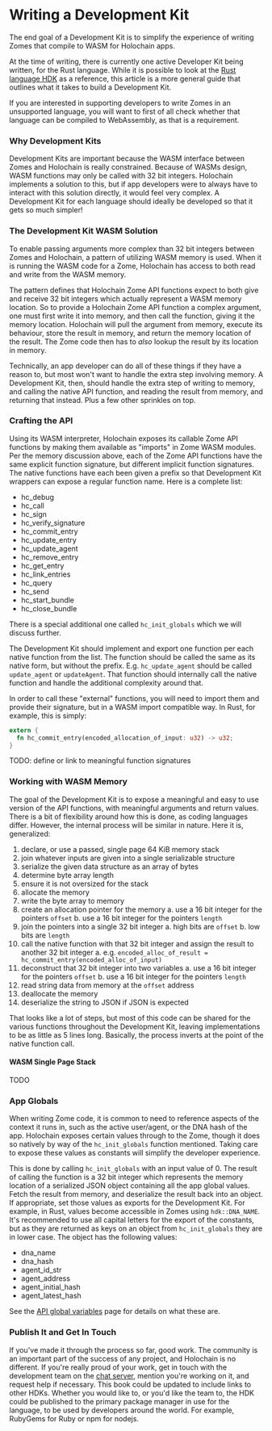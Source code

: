 # Writing a Development Kit

The end goal of a Development Kit is to simplify the experience of writing Zomes that compile to WASM for Holochain apps.

At the time of writing, there is currently one active Developer Kit being written, for the Rust language. While it is possible to look at the [Rust language HDK](https://github.com/holochain/hdk-rust) as a reference, this article is a more general guide that outlines what it takes to build a Development Kit.

If you are interested in supporting developers to write Zomes in an unsupported language, you will want to first of all check whether that language can be compiled to WebAssembly, as that is a requirement.

### Why Development Kits

Development Kits are important because the WASM interface between Zomes and Holochain is really constrained. Because of WASMs design, WASM functions may only be called with 32 bit integers. Holochain implements a solution to this, but if app developers were to always have to interact with this solution directly, it would feel very complex. A Development Kit for each language should ideally be developed so that it gets so much simpler!

### The Development Kit WASM Solution

To enable passing arguments more complex than 32 bit integers between Zomes and Holochain, a pattern of utilizing WASM memory is used. When it is running the WASM code for a Zome, Holochain has access to both read and write from the WASM memory.

The pattern defines that Holochain Zome API functions expect to both give and receive 32 bit integers which actually represent a WASM memory location. So to provide a Holochain Zome API function a complex argument, one must first write it into memory, and then call the function, giving it the memory location. Holochain will pull the argument from memory, execute its behaviour, store the result in memory, and return the memory location of the result. The Zome code then has to *also* lookup the result by its location in memory.

Technically, an app developer can do all of these things if they have a reason to, but most won't want to handle the extra step involving memory. A Development Kit, then, should handle the extra step of writing to memory, and calling the native API function, and reading the result from memory, and returning that instead. Plus a few other sprinkles on top.

### Crafting the API

Using its WASM interpreter, Holochain exposes its callable Zome API functions by making them available as "imports" in Zome WASM modules. Per the memory discussion above, each of the Zome API functions have the same explicit function signature, but different implicit function signatures. The native functions have each been given a prefix so that Development Kit wrappers can expose a regular function name. Here is a complete list:

- hc_debug
- hc_call
- hc_sign
- hc_verify_signature
- hc_commit_entry
- hc_update_entry
- hc_update_agent
- hc_remove_entry
- hc_get_entry
- hc_link_entries
- hc_query
- hc_send
- hc_start_bundle
- hc_close_bundle

There is a special additional one called `hc_init_globals` which we will discuss further.

The Development Kit should implement and export one function per each native function from the list. The function should be called the same as its native form, but without the prefix. E.g. `hc_update_agent` should be called `update_agent` or `updateAgent`. That function should internally call the native function and handle the additional complexity around that.

In order to call these "external" functions, you will need to import them and provide their signature, but in a WASM import compatible way. In Rust, for example, this is simply:
```rust
extern {
  fn hc_commit_entry(encoded_allocation_of_input: u32) -> u32;
}
```

TODO: define or link to meaningful function signatures

### Working with WASM Memory

The goal of the Development Kit is to expose a meaningful and easy to use version of the API functions, with meaningful arguments and return values. There is a bit of flexibility around how this is done, as coding languages differ. However, the internal process will be similar in nature. Here it is, generalized:
1. declare, or use a passed, single page 64 KiB memory stack
2. join whatever inputs are given into a single serializable structure
3. serialize the given data structure as an array of bytes
4. determine byte array length
5. ensure it is not oversized for the stack
6. allocate the memory
7. write the byte array to memory
8. create an allocation pointer for the memory
  a. use a 16 bit integer for the pointers `offset`
  b. use a 16 bit integer for the pointers `length`
9. join the pointers into a single 32 bit integer
  a. high bits are `offset`
  b. low bits are `length`
10. call the native function with that 32 bit integer and assign the result to another 32 bit integer
  a. e.g. `encoded_alloc_of_result = hc_commit_entry(encoded_alloc_of_input)`
11. deconstruct that 32 bit integer into two variables
  a. use a 16 bit integer for the pointers `offset`
  b. use a 16 bit integer for the pointers `length`
12. read string data from memory at the `offset` address
13. deallocate the memory
14. deserialize the string to JSON if JSON is expected

That looks like a lot of steps, but most of this code can be shared for the various functions throughout the Development Kit, leaving implementations to be as little as 5 lines long. Basically, the process inverts at the point of the native function call.

#### WASM Single Page Stack

TODO

### App Globals

When writing Zome code, it is common to need to reference aspects of the context it runs in, such as the active user/agent, or the DNA hash of the app. Holochain exposes certain values through to the Zome, though it does so natively by way of the `hc_init_globals` function mentioned. Taking care to expose these values as constants will simplify the developer experience.

This is done by calling `hc_init_globals` with an input value of 0. The result of calling the function is a 32 bit integer which represents the memory location of a serialized JSON object containing all the app global values. Fetch the result from memory, and deserialize the result back into an object. If appropriate, set those values as exports for the Development Kit. For example, in Rust, values become accessible in Zomes using `hdk::DNA_NAME`. It's recommended to use all capital letters for the export of the constants, but as they are returned as keys on an object from `hc_init_globals` they are in lower case. The object has the following values:
- dna_name
- dna_hash
- agent_id_str
- agent_address
- agent_initial_hash
- agent_latest_hash

See the [API global variables](/zome/api_globals.html) page for details on what these are.

### Publish It and Get In Touch

If you've made it through the process so far, good work. The community is an important part of the success of any project, and Holochain is no different. If you're really proud of your work, get in touch with the development team on the [chat server](https://chat.holochain.net/appsup/channels/hc-core), mention you're working on it, and request help if necessary. This book could be updated to include links to other HDKs. Whether you would like to, or you'd like the team to, the HDK could be published to the primary package manager in use for the language, to be used by developers around the world. For example, RubyGems for Ruby or npm for nodejs.
